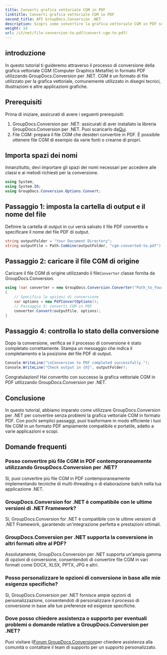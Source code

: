 ```yaml
---
title: Converti grafica vettoriale CGM in PDF
linktitle: Converti grafica vettoriale CGM in PDF
second_title: API GroupDocs.Conversion .NET
description: Scopri come convertire la grafica vettoriale CGM in PDF senza sforzo utilizzando GroupDocs.Conversion per .NET. Segui il nostro tutorial passo dopo passo.
weight: 14
url: /it/net/file-conversion-to-pdf/convert-cgm-to-pdf/
---
```

## introduzione
In questo tutorial ti guideremo attraverso il processo di conversione della grafica vettoriale CGM (Computer Graphics Metafile) in formato PDF utilizzando GroupDocs.Conversion per .NET. CGM è un formato di file utilizzato per la grafica vettoriale, comunemente utilizzato in disegni tecnici, illustrazioni e altre applicazioni grafiche.
## Prerequisiti
Prima di iniziare, assicurati di avere i seguenti prerequisiti:
1.  GroupDocs.Conversion per .NET: assicurati di aver installato la libreria GroupDocs.Conversion per .NET. Puoi scaricarlo da[Qui](https://releases.groupdocs.com/conversion/net/).
2. File CGM: prepara il file CGM che desideri convertire in PDF. È possibile ottenere file CGM di esempio da varie fonti o crearne di propri.

## Importa spazi dei nomi
Innanzitutto, devi importare gli spazi dei nomi necessari per accedere alle classi e ai metodi richiesti per la conversione.
```csharp
using System;
using System.IO;
using GroupDocs.Conversion.Options.Convert;
```
## Passaggio 1: imposta la cartella di output e il nome del file
Definire la cartella di output in cui verrà salvato il file PDF convertito e specificare il nome del file PDF di output.
```csharp
string outputFolder = "Your Document Directory";
string outputFile = Path.Combine(outputFolder, "cgm-converted-to.pdf");
```
## Passaggio 2: caricare il file CGM di origine
 Caricare il file CGM di origine utilizzando il file`Converter` classe fornita da GroupDocs.Conversion.
```csharp
using (var converter = new GroupDocs.Conversion.Converter("Path_to_Your_CGM_File"))
{
    // Specifica le opzioni di conversione
    var options = new PdfConvertOptions();
    // Passaggio 3: converti CGM in PDF
    converter.Convert(outputFile, options);
}
```
## Passaggio 4: controlla lo stato della conversione
Dopo la conversione, verifica se il processo di conversione è stato completato correttamente. Stampa un messaggio che indica il completamento e la posizione del file PDF di output.
```csharp
Console.WriteLine("\nConversion to PDF completed successfully.");
Console.WriteLine("Check output in {0}", outputFolder);
```
Congratulazioni! Hai convertito con successo la grafica vettoriale CGM in PDF utilizzando GroupDocs.Conversion per .NET.

## Conclusione
In questo tutorial, abbiamo imparato come utilizzare GroupDocs.Conversion per .NET per convertire senza problemi la grafica vettoriale CGM in formato PDF. Con pochi semplici passaggi, puoi trasformare in modo efficiente i tuoi file CGM in un formato PDF ampiamente compatibile e portatile, adatto a varie applicazioni e scopi.
## Domande frequenti
### Posso convertire più file CGM in PDF contemporaneamente utilizzando GroupDocs.Conversion per .NET?
Sì, puoi convertire più file CGM in PDF contemporaneamente implementando tecniche di multi-threading o di elaborazione batch nella tua applicazione .NET.
### GroupDocs.Conversion for .NET è compatibile con le ultime versioni di .NET Framework?
Sì, GroupDocs.Conversion for .NET è compatibile con le ultime versioni di .NET Framework, garantendo un'integrazione perfetta e prestazioni ottimali.
### GroupDocs.Conversion per .NET supporta la conversione in altri formati oltre al PDF?
Assolutamente, GroupDocs.Conversion per .NET supporta un'ampia gamma di opzioni di conversione, consentendoti di convertire file CGM in vari formati come DOCX, XLSX, PPTX, JPG e altri.
### Posso personalizzare le opzioni di conversione in base alle mie esigenze specifiche?
Sì, GroupDocs.Conversion per .NET fornisce ampie opzioni di personalizzazione, consentendoti di personalizzare il processo di conversione in base alle tue preferenze ed esigenze specifiche.
### Dove posso chiedere assistenza o supporto per eventuali problemi o domande relative a GroupDocs.Conversion per .NET?
 Puoi visitare il[Forum GroupDocs.Conversion](https://forum.groupdocs.com/c/conversion/11)per chiedere assistenza alla comunità o contattare il team di supporto per un supporto personalizzato.